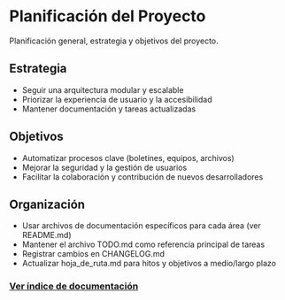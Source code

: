 # Planificación del Proyecto

Planificación general, estrategia y objetivos del proyecto.

## Estrategia
- Seguir una arquitectura modular y escalable
- Priorizar la experiencia de usuario y la accesibilidad
- Mantener documentación y tareas actualizadas

## Objetivos
- Automatizar procesos clave (boletines, equipos, archivos)
- Mejorar la seguridad y la gestión de usuarios
- Facilitar la colaboración y contribución de nuevos desarrolladores

## Organización
- Usar archivos de documentación específicos para cada área (ver README.md)
- Mantener el archivo TODO.md como referencia principal de tareas
- Registrar cambios en CHANGELOG.md
- Actualizar hoja_de_ruta.md para hitos y objetivos a medio/largo plazo

### [Ver índice de documentación](./index.md)
